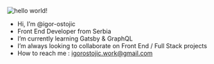 ![hello world!](https://i.imgur.com/TJXgoOz.gif)

- Hi, I’m @igor-ostojic
- Front End Developer from Serbia
- I’m currently learning Gatsby & GraphQL
- I’m always looking to collaborate on Front End / Full Stack projects
- How to reach me : igorostojic.work@gmail.com 


<!---
igor-ostojic/igor-ostojic is a ✨ special ✨ repository because its `README.md` (this file) appears on your GitHub profile.
You can click the Preview link to take a look at your changes.
--->
